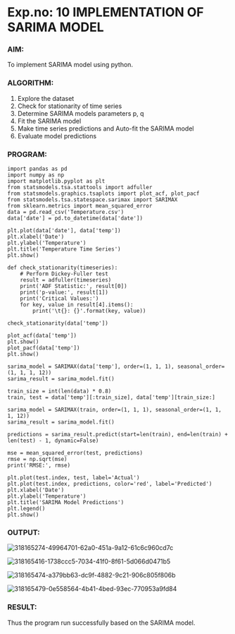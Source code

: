 # Exp.no: 10   IMPLEMENTATION OF SARIMA MODEL

### AIM:
To implement SARIMA model using python.
### ALGORITHM:
1. Explore the dataset
2. Check for stationarity of time series
3. Determine SARIMA models parameters p, q
4. Fit the SARIMA model
5. Make time series predictions and Auto-fit the SARIMA model
6. Evaluate model predictions
### PROGRAM:

```
import pandas as pd
import numpy as np
import matplotlib.pyplot as plt
from statsmodels.tsa.stattools import adfuller
from statsmodels.graphics.tsaplots import plot_acf, plot_pacf
from statsmodels.tsa.statespace.sarimax import SARIMAX
from sklearn.metrics import mean_squared_error
data = pd.read_csv('Temperature.csv')
data['date'] = pd.to_datetime(data['date'])

plt.plot(data['date'], data['temp'])
plt.xlabel('Date')
plt.ylabel('Temperature')
plt.title('Temperature Time Series')
plt.show()

def check_stationarity(timeseries):
    # Perform Dickey-Fuller test
    result = adfuller(timeseries)
    print('ADF Statistic:', result[0])
    print('p-value:', result[1])
    print('Critical Values:')
    for key, value in result[4].items():
        print('\t{}: {}'.format(key, value))

check_stationarity(data['temp'])

plot_acf(data['temp'])
plt.show()
plot_pacf(data['temp'])
plt.show()

sarima_model = SARIMAX(data['temp'], order=(1, 1, 1), seasonal_order=(1, 1, 1, 12))
sarima_result = sarima_model.fit()

train_size = int(len(data) * 0.8)
train, test = data['temp'][:train_size], data['temp'][train_size:]

sarima_model = SARIMAX(train, order=(1, 1, 1), seasonal_order=(1, 1, 1, 12))
sarima_result = sarima_model.fit()

predictions = sarima_result.predict(start=len(train), end=len(train) + len(test) - 1, dynamic=False)

mse = mean_squared_error(test, predictions)
rmse = np.sqrt(mse)
print('RMSE:', rmse)

plt.plot(test.index, test, label='Actual')
plt.plot(test.index, predictions, color='red', label='Predicted')
plt.xlabel('Date')
plt.ylabel('Temperature')
plt.title('SARIMA Model Predictions')
plt.legend()
plt.show()
```

### OUTPUT:

![318165274-49964701-62a0-451a-9a12-61c6c960cd7c](https://github.com/LokeshRajamani/TSA_EXP10/assets/120544804/f0fdeb40-52d8-48b5-b4e8-0c0033a74580)


![318165416-1738ccc5-7034-41f0-8f61-5d066d0471b5](https://github.com/LokeshRajamani/TSA_EXP10/assets/120544804/530cd699-f9e1-490a-b248-4cbc63f7c945)


![318165474-a379bb63-dc9f-4882-9c21-906c805f806b](https://github.com/LokeshRajamani/TSA_EXP10/assets/120544804/a9a698b2-7eb4-4884-94b3-7d4d2d870479)


![318165479-0e558564-4b41-4bed-93ec-770953a9fd84](https://github.com/LokeshRajamani/TSA_EXP10/assets/120544804/3133afd3-be9e-41d5-b429-47baa6102f50)



### RESULT:
Thus the program run successfully based on the SARIMA model.

